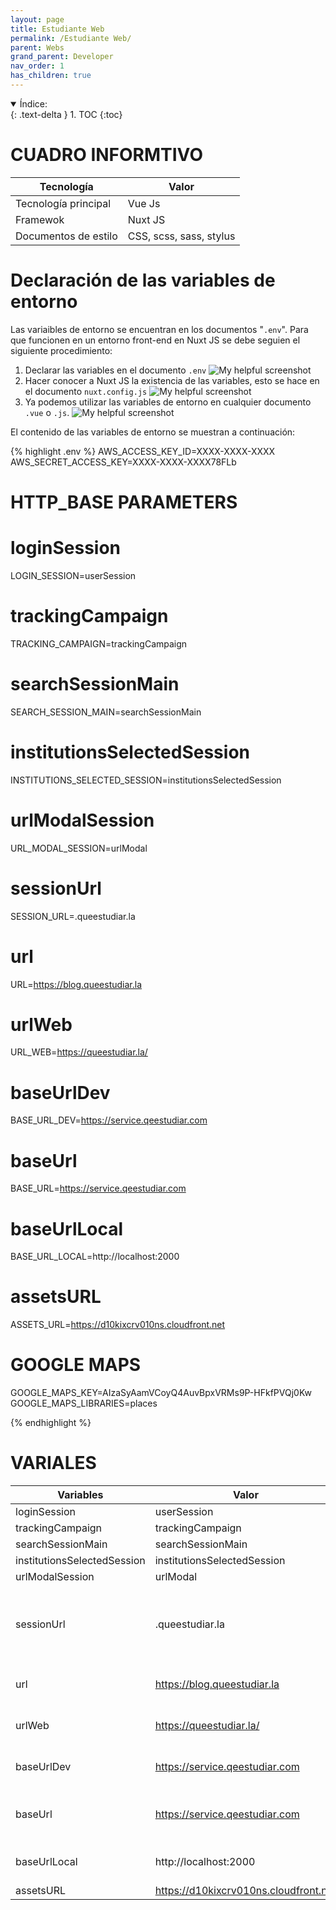 ```yaml
---
layout: page
title: Estudiante Web
permalink: /Estudiante Web/
parent: Webs
grand_parent: Developer
nav_order: 1
has_children: true
---
```


<details open markdown="block">
  <summary>
    Índice:
  </summary>
  {: .text-delta }
1. TOC
{:toc}
</details>

# CUADRO INFORMTIVO

| Tecnología      | Valor |
| ----------- | ----------- |
| Tecnología principal      | Vue Js       |
| Framewok   | Nuxt JS        |
| Documentos de estilo | CSS, scss, sass, stylus |

# Declaración de las variables de entorno
Las variaibles de entorno se encuentran en los documentos "`.env`". Para que funcionen en un entorno front-end en Nuxt JS se debe seguien el siguiente procedimiento:
  1. Declarar las variables en el documento `.env`
    ![My helpful screenshot](https://cdn.discordapp.com/attachments/955522800918085684/1013780078934642708/unknown.png)
  1. Hacer conocer a Nuxt JS la existencia de las variables, esto se hace en el documento `nuxt.config.js`
    ![My helpful screenshot](https://cdn.discordapp.com/attachments/955522800918085684/1013781170686791701/unknown.png)
  1. Ya podemos utilizar las variables de entorno en cualquier documento `.vue` o `.js`.
    ![My helpful screenshot](https://cdn.discordapp.com/attachments/955522800918085684/1013781700922327150/unknown.png)

El contenido de las variables de entorno se muestran a continuación:

{% highlight .env %}
AWS_ACCESS_KEY_ID=XXXX-XXXX-XXXX
AWS_SECRET_ACCESS_KEY=XXXX-XXXX-XXXX78FLb


# HTTP_BASE PARAMETERS
# loginSession
LOGIN_SESSION=userSession
# trackingCampaign
TRACKING_CAMPAIGN=trackingCampaign
# searchSessionMain
SEARCH_SESSION_MAIN=searchSessionMain
# institutionsSelectedSession
INSTITUTIONS_SELECTED_SESSION=institutionsSelectedSession
# urlModalSession
URL_MODAL_SESSION=urlModal
# sessionUrl
SESSION_URL=.queestudiar.la
# url
URL=https://blog.queestudiar.la
# urlWeb
URL_WEB=https://queestudiar.la/
# baseUrlDev
BASE_URL_DEV=https://service.qeestudiar.com
# baseUrl
BASE_URL=https://service.qeestudiar.com
# baseUrlLocal
BASE_URL_LOCAL=http://localhost:2000
# assetsURL
ASSETS_URL=https://d10kixcrv010ns.cloudfront.net



# GOOGLE MAPS
GOOGLE_MAPS_KEY=AIzaSyAamVCoyQ4AuvBpxVRMs9P-HFkfPVQj0Kw
GOOGLE_MAPS_LIBRARIES=places

{% endhighlight %}


# VARIALES

| Variables                   | Valor                                 | Descripción |
| -----------                 | -----------                           | ----------- |
| loginSession                | userSession                           | -- |
| trackingCampaign            | trackingCampaign                      | -- |
| searchSessionMain           | searchSessionMain                     | -- |
| institutionsSelectedSession | institutionsSelectedSession           | -- |
| urlModalSession             | urlModal                              | -- |
| sessionUrl                  | .queestudiar.la                       | Nombre del dominio donde se guardará la sesión iniciada. |
| url                         | https://blog.queestudiar.la           | URL de la web creada- |
| urlWeb                      | https://queestudiar.la/               | Dominio de la landing page |
| baseUrlDev                  | https://service.qeestudiar.com        | Link del servicio a consumir |
| baseUrl                     | https://service.qeestudiar.com        | Link del servicio a consumir en esta web |
| baseUrlLocal                | http://localhost:2000                 | Link en ambiente local |
| assetsURL                   | https://d10kixcrv010ns.cloudfront.net | -- |
